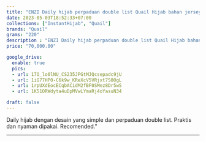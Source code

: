 ```yaml
---
title: "ENZI Daily hijab perpaduan double list Quail Hijab bahan jersey"
date: 2023-05-03T18:52:33+07:00
collections: ["InstantHijab", "Quail"]
brands: "Quail"
grams: "220"
description : "ENZI Daily hijab perpaduan double list Quail Hijab bahan jersey"
price: "70,000.00"

google_drive:
  enable: true
  pics:
  - url: 17O_lo0lNU_CS235JPGtMJQcsepadc9jU
  - url: 1iG77HP0-C6k9w_KReXcV5VRjxt7S0OgL
  - url: 1rpUXdEocECqbACidM2fBF0SMez8Dr5wS
  - url: 1K51ORWdyta4uDpMVwLYmaRj4oYasuN34

draft: false
---
```


Daily hijab dengan desain yang simple dan perpaduan double list. Praktis dan nyaman dipakai. Recomended."

------------    
 
